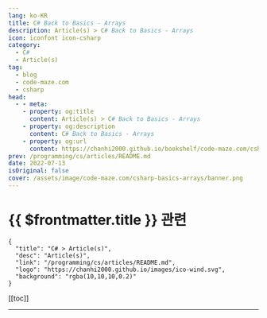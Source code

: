 ```yaml
---
lang: ko-KR
title: C# Back to Basics - Arrays
description: Article(s) > C# Back to Basics - Arrays
icon: iconfont icon-csharp
category: 
  - C#
  - Article(s)
tag: 
  - blog
  - code-maze.com
  - csharp
head:  
  - - meta:
    - property: og:title
      content: Article(s) > C# Back to Basics - Arrays
    - property: og:description
      content: C# Back to Basics - Arrays
    - property: og:url
      content: https://chanhi2000.github.io/bookshelf/code-maze.com/csharp-basics-arrays.html
prev: /programming/cs/articles/README.md
date: 2022-07-13
isOriginal: false
cover: /assets/image/code-maze.com/csharp-basics-arrays/banner.png
---
```


# {{ $frontmatter.title }} 관련

```component VPCard
{
  "title": "C# > Article(s)",
  "desc": "Article(s)",
  "link": "/programming/cs/articles/README.md",
  "logo": "https://chanhi2000.github.io/images/ico-wind.svg",
  "background": "rgba(10,10,10,0.2)"
}
```

[[toc]]

---

<SiteInfo
  name="C# Back to Basics - Arrays"
  desc="Learn about Arrays in C#. How to declare them, initialize them and manipulate them. Also, learn how to use multi-dimensional arrays."
  url="https://code-maze.com/csharp-basics-arrays/"
  logo="/assets/image/code-maze.com/favicon.png"
  preview="/assets/image/code-maze.com/csharp-basics-arrays/banner.png"/>

<!-- TODO: 작성 -->
